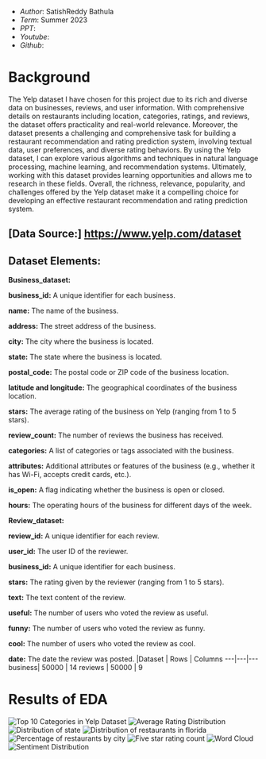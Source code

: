 * *Author*: SatishReddy Bathula
* *Term*: Summer 2023
* *PPT*:
* *Youtube*:
* *Github*:
# Background #
The Yelp dataset I have chosen for this project due to its rich and diverse data on businesses, reviews, and user information. With comprehensive details on restaurants including location, categories, ratings, and reviews, the dataset offers practicality and real-world relevance. Moreover, the dataset presents a challenging and comprehensive task for building a restaurant recommendation and rating prediction system, involving textual data, user preferences, and diverse rating behaviors. By using the Yelp dataset, I can explore various algorithms and techniques in natural language processing, machine learning, and recommendation systems. Ultimately, working with this dataset provides learning opportunities and allows me to research in these fields. Overall, the richness, relevance, popularity, and challenges offered by the Yelp dataset make it a compelling choice for developing an effective restaurant recommendation and rating prediction system.
## [Data Source:] https://www.yelp.com/dataset
## Dataset Elements:
**Business_dataset:**

**business_id:** A unique identifier for each business.

**name:** The name of the business.

**address:** The street address of the business.

**city:** The city where the business is located.

**state:**  The state where the business is located.

**postal_code:** The postal code or ZIP code of the business location.

**latitude and longitude:**  The geographical coordinates of the business location.

**stars:** The average rating of the business on Yelp (ranging from 1 to 5 stars).

**review_count:** The number of reviews the business has received.

**categories:**  A list of categories or tags associated with the business.

**attributes:** Additional attributes or features of the business (e.g., whether it has Wi-Fi, accepts credit cards, etc.).

**is_open:** A flag indicating whether the business is open or closed.

**hours:** The operating hours of the business for different days of the week.

**Review_dataset:**

**review_id:** A unique identifier for each review.

**user_id:** The user ID of the reviewer.

**business_id:** A unique identifier for each business.

**stars:** The rating given by the reviewer (ranging from 1 to 5 stars).

**text:** The text content of the review.

**useful:** The number of users who voted the review as useful.

**funny:** The number of users who voted the review as funny.

**cool:** The number of users who voted the review as cool.

**date:** The date the review was posted.
|Dataset | Rows | Columns
---|---|---
business| 50000 | 14
reviews | 50000 | 9
# Results of EDA #
![Top 10 Categories in Yelp Dataset](https://github.com/satishcz12651/Satish_data606/blob/main/docs/Top10_Categories.png?raw=true)
![Average Rating Distribution](https://github.com/satishcz12651/Satish_data606/blob/main/docs/Average_review%20Bar%20plot.png?raw=true)
![Distribution of state](https://github.com/satishcz12651/Satish_data606/blob/main/docs/Distribution%20of%20state.png)
![Distribution of restaurants in florida](https://github.com/satishcz12651/Satish_data606/blob/main/docs/Distribution%20of%20restaurants%20in%20florida.png)
![Percentage of restaurants by city](https://github.com/satishcz12651/Satish_data606/blob/main/docs/Percantage%20of%20restaurants%20in%20different%20cities.png)
![Five star rating count](https://github.com/satishcz12651/Satish_data606/blob/main/docs/Number%20of%205%20star%20ratings%20restaurants%20in%20florida.png)
![Word Cloud](https://github.com/satishcz12651/Satish_data606/blob/main/docs/wordcloud.png)
![Sentiment Distribution](https://github.com/satishcz12651/Satish_data606/blob/main/docs/Count%20of%20reviews.png)


